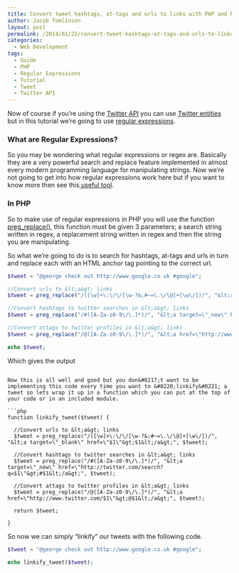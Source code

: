 ```yaml
---
title: Convert tweet hashtags, at-tags and urls to links with PHP and Regular Expressions
author: Jacob Tomlinson
layout: post
permalink: /2014/01/22/convert-tweet-hashtags-at-tags-and-urls-to-links-with-php-and-regular-expressions/
categories:
  - Web Development
tags:
  - Guide
  - PHP
  - Regular Expressions
  - Tutorial
  - Tweet
  - Twitter API
---
```

Now of course if you&#8217;re using the <a title="Twitter API" href="https://dev.twitter.com/" target="_blank">Twitter API</a> you can use <a title="Twitter Entities" href="https://dev.twitter.com/docs/entities" target="_blank">Twitter entities</a> but in this tutorial we&#8217;re going to use <a title="Regular Expressions" href="http://en.wikipedia.org/wiki/Regular_expression" target="_blank">regular expressions</a>.

### What are Regular Expressions?

So you may be wondering what regular expressions or regex are. Basically they are a very powerful search and replace feature implemented in almost every modern programming language for manipulating strings. Now we&#8217;re not going to get into how regular expressions work here but if you want to know more then see this<a title="Regular Expressions Learning Game" href="http://regexone.com/" target="_blank"> useful tool</a>.

### In PHP

So to make use of regular expressions in PHP you will use the function <a title="preg_replace() docs" href="http://uk3.php.net/preg_replace" target="_blank">preg_replace()</a>, this function must be given 3 parameters; a search string written in regex, a replacement string written in regex and then the string you are manipulating.

So what we&#8217;re going to do is to search for hashtags, at-tags and urls in turn and replace each with an HTML anchor tag pointing to the correct url.

```php
$tweet = "@george check out http://www.google.co.uk #google";

//Convert urls to &lt;a&gt; links
$tweet = preg_replace("/([\w]+\:\/\/[\w-?&;#~=\.\/\@]+[\w\/])/", "&lt;a target=\"_blank\" href=\"$1\"&gt;$1&lt;/a&gt;", $tweet);

//Convert hashtags to twitter searches in &lt;a&gt; links
$tweet = preg_replace("/#([A-Za-z0-9\/\.]*)/", "&lt;a target=\"_new\" href=\"http://twitter.com/search?q=$1\"&gt;#$1&lt;/a&gt;", $tweet);

//Convert attags to twitter profiles in &lt;a&gt; links
$tweet = preg_replace("/@([A-Za-z0-9\/\.]*)/", "&lt;a href=\"http://www.twitter.com/$1\"&gt;@$1&lt;/a&gt;", $tweet);

echo $tweet;
```

Which gives the output

```

Now this is all well and good but you don&#8217;t want to be implementing this code every time you want to &#8220;linkify&#8221; a tweet so lets wrap it up in a function which you can put at the top of your code or in an included module.

```php
function linkify_tweet($tweet) {

  //Convert urls to &lt;a&gt; links
  $tweet = preg_replace("/([\w]+\:\/\/[\w-?&;#~=\.\/\@]+[\w\/])/", "&lt;a target=\"_blank\" href=\"$1\"&gt;$1&lt;/a&gt;", $tweet);

  //Convert hashtags to twitter searches in &lt;a&gt; links
  $tweet = preg_replace("/#([A-Za-z0-9\/\.]*)/", "&lt;a target=\"_new\" href=\"http://twitter.com/search?q=$1\"&gt;#$1&lt;/a&gt;", $tweet);

  //Convert attags to twitter profiles in &lt;a&gt; links
  $tweet = preg_replace("/@([A-Za-z0-9\/\.]*)/", "&lt;a href=\"http://www.twitter.com/$1\"&gt;@$1&lt;/a&gt;", $tweet);

  return $tweet;

}
```

So now we can simply &#8220;linkify&#8221; our tweets with the following code.

```php
$tweet = "@george check out http://www.google.co.uk #google";

echo linkify_tweet($tweet);
```
